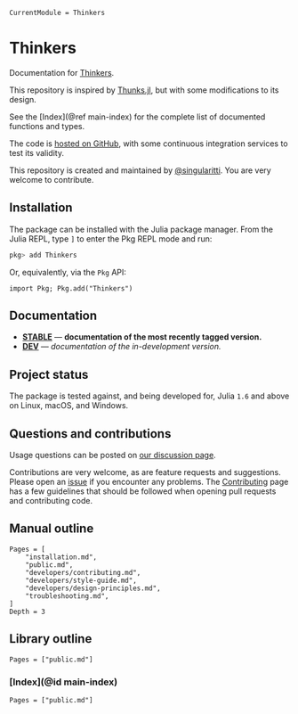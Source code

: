 ```@meta
CurrentModule = Thinkers
```

# Thinkers

Documentation for [Thinkers](https://github.com/singularitti/Thinkers.jl).

This repository is inspired by [Thunks.jl](https://github.com/tbenst/Thunks.jl), but with
some modifications to its design.

See the [Index](@ref main-index) for the complete list of documented functions
and types.

The code is [hosted on GitHub](https://github.com/singularitti/Thinkers.jl),
with some continuous integration services to test its validity.

This repository is created and maintained by [@singularitti](https://github.com/singularitti).
You are very welcome to contribute.

## Installation

The package can be installed with the Julia package manager.
From the Julia REPL, type `]` to enter the Pkg REPL mode and run:

```julia
pkg> add Thinkers
```

Or, equivalently, via the `Pkg` API:

```@repl
import Pkg; Pkg.add("Thinkers")
```

## Documentation

- [**STABLE**](https://singularitti.github.io/Thinkers.jl/stable) — **documentation of the most recently tagged version.**
- [**DEV**](https://singularitti.github.io/Thinkers.jl/dev) — _documentation of the in-development version._

## Project status

The package is tested against, and being developed for, Julia `1.6` and above on Linux,
macOS, and Windows.

## Questions and contributions

Usage questions can be posted on
[our discussion page](https://github.com/singularitti/Thinkers.jl/discussions).

Contributions are very welcome, as are feature requests and suggestions. Please open an
[issue](https://github.com/singularitti/Thinkers.jl/issues)
if you encounter any problems. The [Contributing](@ref) page has
a few guidelines that should be followed when opening pull requests and contributing code.

## Manual outline

```@contents
Pages = [
    "installation.md",
    "public.md",
    "developers/contributing.md",
    "developers/style-guide.md",
    "developers/design-principles.md",
    "troubleshooting.md",
]
Depth = 3
```

## Library outline

```@contents
Pages = ["public.md"]
```

### [Index](@id main-index)

```@index
Pages = ["public.md"]
```
